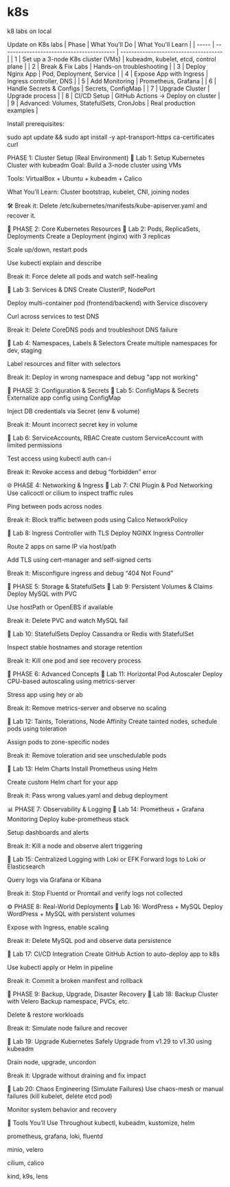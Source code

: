 # k8s
k8 labs on local 




Update on K8s labs 
| Phase | What You'll Do                            | What You'll Learn                     |
| ----- | ----------------------------------------- | ------------------------------------- |
| 1     | Set up a 3-node K8s cluster (VMs)         | kubeadm, kubelet, etcd, control plane |
| 2     | Break & Fix Labs                          | Hands-on troubleshooting              |
| 3     | Deploy Nginx App                          | Pod, Deployment, Service              |
| 4     | Expose App with Ingress                   | Ingress controller, DNS               |
| 5     | Add Monitoring                            | Prometheus, Grafana                   |
| 6     | Handle Secrets & Configs                  | Secrets, ConfigMap                    |
| 7     | Upgrade Cluster                           | Upgrade process                       |
| 8     | CI/CD Setup                               | GitHub Actions → Deploy on cluster    |
| 9     | Advanced: Volumes, StatefulSets, CronJobs | Real production examples              |



Install prerequisites:

sudo apt update && sudo apt install -y apt-transport-https ca-certificates curl



PHASE 1: Cluster Setup (Real Environment)
🔹 Lab 1: Setup Kubernetes Cluster with kubeadm
Goal: Build a 3-node cluster using VMs

Tools: VirtualBox + Ubuntu + kubeadm + Calico

What You’ll Learn: Cluster bootstrap, kubelet, CNI, joining nodes

🛠️ Break it: Delete /etc/kubernetes/manifests/kube-apiserver.yaml and recover it.

🔧 PHASE 2: Core Kubernetes Resources
🔹 Lab 2: Pods, ReplicaSets, Deployments
Create a Deployment (nginx) with 3 replicas

Scale up/down, restart pods

Use kubectl explain and describe

Break it: Force delete all pods and watch self-healing

🔹 Lab 3: Services & DNS
Create ClusterIP, NodePort

Deploy multi-container pod (frontend/backend) with Service discovery

Curl across services to test DNS

Break it: Delete CoreDNS pods and troubleshoot DNS failure

🔹 Lab 4: Namespaces, Labels & Selectors
Create multiple namespaces for dev, staging

Label resources and filter with selectors

Break it: Deploy in wrong namespace and debug "app not working"

🔐 PHASE 3: Configuration & Secrets
🔹 Lab 5: ConfigMaps & Secrets
Externalize app config using ConfigMap

Inject DB credentials via Secret (env & volume)

Break it: Mount incorrect secret key in volume

🔹 Lab 6: ServiceAccounts, RBAC
Create custom ServiceAccount with limited permissions

Test access using kubectl auth can-i

Break it: Revoke access and debug “forbidden” error

🌐 PHASE 4: Networking & Ingress
🔹 Lab 7: CNI Plugin & Pod Networking
Use calicoctl or cilium to inspect traffic rules

Ping between pods across nodes

Break it: Block traffic between pods using Calico NetworkPolicy

🔹 Lab 8: Ingress Controller with TLS
Deploy NGINX Ingress Controller

Route 2 apps on same IP via host/path

Add TLS using cert-manager and self-signed certs

Break it: Misconfigure ingress and debug “404 Not Found”

💾 PHASE 5: Storage & StatefulSets
🔹 Lab 9: Persistent Volumes & Claims
Deploy MySQL with PVC

Use hostPath or OpenEBS if available

Break it: Delete PVC and watch MySQL fail

🔹 Lab 10: StatefulSets
Deploy Cassandra or Redis with StatefulSet

Inspect stable hostnames and storage retention

Break it: Kill one pod and see recovery process

🧠 PHASE 6: Advanced Concepts
🔹 Lab 11: Horizontal Pod Autoscaler
Deploy CPU-based autoscaling using metrics-server

Stress app using hey or ab

Break it: Remove metrics-server and observe no scaling

🔹 Lab 12: Taints, Tolerations, Node Affinity
Create tainted nodes, schedule pods using toleration

Assign pods to zone-specific nodes

Break it: Remove toleration and see unschedulable pods

🔹 Lab 13: Helm Charts
Install Prometheus using Helm

Create custom Helm chart for your app

Break it: Pass wrong values.yaml and debug deployment

📊 PHASE 7: Observability & Logging
🔹 Lab 14: Prometheus + Grafana Monitoring
Deploy kube-prometheus stack

Setup dashboards and alerts

Break it: Kill a node and observe alert triggering

🔹 Lab 15: Centralized Logging with Loki or EFK
Forward logs to Loki or Elasticsearch

Query logs via Grafana or Kibana

Break it: Stop Fluentd or Promtail and verify logs not collected

⚙️ PHASE 8: Real-World Deployments
🔹 Lab 16: WordPress + MySQL
Deploy WordPress + MySQL with persistent volumes

Expose with Ingress, enable scaling

Break it: Delete MySQL pod and observe data persistence

🔹 Lab 17: CI/CD Integration
Create GitHub Action to auto-deploy app to k8s

Use kubectl apply or Helm in pipeline

Break it: Commit a broken manifest and rollback

🔁 PHASE 9: Backup, Upgrade, Disaster Recovery
🔹 Lab 18: Backup Cluster with Velero
Backup namespace, PVCs, etc.

Delete & restore workloads

Break it: Simulate node failure and recover

🔹 Lab 19: Upgrade Kubernetes Safely
Upgrade from v1.29 to v1.30 using kubeadm

Drain node, upgrade, uncordon

Break it: Upgrade without draining and fix impact

🔹 Lab 20: Chaos Engineering (Simulate Failures)
Use chaos-mesh or manual failures (kill kubelet, delete etcd pod)

Monitor system behavior and recovery

🧰 Tools You’ll Use Throughout
kubectl, kubeadm, kustomize, helm

prometheus, grafana, loki, fluentd

minio, velero

cilium, calico

kind, k9s, lens
